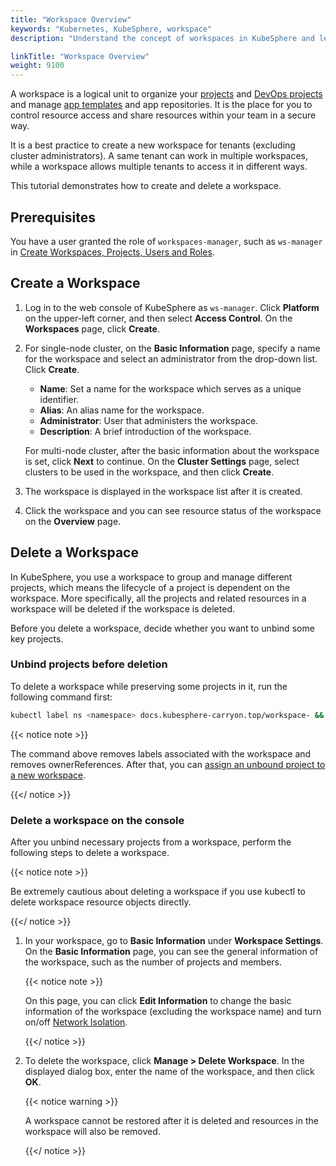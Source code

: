 ```yaml
---
title: "Workspace Overview"
keywords: "Kubernetes, KubeSphere, workspace"
description: "Understand the concept of workspaces in KubeSphere and learn how to create and delete a workspace."

linkTitle: "Workspace Overview"
weight: 9100
---
```


A workspace is a logical unit to organize your [projects](../../project-administration/) and [DevOps projects](../../devops-user-guide/) and manage [app templates](../upload-helm-based-application/) and app repositories. It is the place for you to control resource access and share resources within your team in a secure way.

It is a best practice to create a new workspace for tenants (excluding cluster administrators). A same tenant can work in multiple workspaces, while a workspace allows multiple tenants to access it in different ways.

This tutorial demonstrates how to create and delete a workspace.

## Prerequisites

You have a user granted the role of `workspaces-manager`, such as `ws-manager` in [Create Workspaces, Projects, Users and Roles](../../quick-start/create-workspace-and-project/).

## Create a Workspace

1. Log in to the web console of KubeSphere as `ws-manager`. Click **Platform** on the upper-left corner, and then select **Access Control**. On the **Workspaces** page, click **Create**.


2. For single-node cluster, on the **Basic Information** page, specify a name for the workspace and select an administrator from the drop-down list. Click **Create**.

   - **Name**: Set a name for the workspace which serves as a unique identifier.
   - **Alias**: An alias name for the workspace.
   - **Administrator**: User that administers the workspace.
   - **Description**: A brief introduction of the workspace.

   For multi-node cluster, after the basic information about the workspace is set, click **Next** to continue. On the **Cluster Settings** page, select clusters to be used in the workspace, and then click **Create**.

3. The workspace is displayed in the workspace list after it is created.

4. Click the workspace and you can see resource status of the workspace on the **Overview** page.

## Delete a Workspace

In KubeSphere, you use a workspace to group and manage different projects, which means the lifecycle of a project is dependent on the workspace. More specifically, all the projects and related resources in a workspace will be deleted if the workspace is deleted.

Before you delete a workspace, decide whether you want to unbind some key projects.

### Unbind projects before deletion

To delete a workspace while preserving some projects in it, run the following command first:

```bash
kubectl label ns <namespace> docs.kubesphere-carryon.top/workspace- && kubectl patch ns <namespace>   -p '{"metadata":{"ownerReferences":[]}}' --type=merge
```

{{< notice note >}} 

The command above removes labels associated with the workspace and removes ownerReferences. After that, you can [assign an unbound project to a new workspace](../../faq/access-control/add-kubernetes-namespace-to-kubesphere-workspace/).

{{</ notice >}} 

### Delete a workspace on the console

After you unbind necessary projects from a workspace, perform the following steps to delete a workspace.

{{< notice note >}} 

Be extremely cautious about deleting a workspace if you use kubectl to delete workspace resource objects directly.

{{</ notice >}} 

1. In your workspace, go to **Basic Information** under **Workspace Settings**. On the **Basic Information** page, you can see the general information of the workspace, such as the number of projects and members.

   {{< notice note >}}

   On this page, you can click **Edit Information** to change the basic information of the workspace (excluding the workspace name) and turn on/off [Network Isolation](../../workspace-administration/workspace-network-isolation/).

   {{</ notice >}} 

2. To delete the workspace, click **Manage > Delete Workspace**. In the displayed dialog box, enter the name of the workspace, and then click **OK**.

   {{< notice warning >}}

   A workspace cannot be restored after it is deleted and resources in the workspace will also be removed.

   {{</ notice >}}


